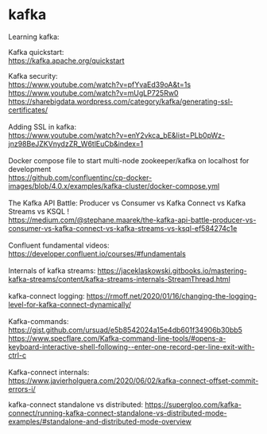 # kafka
Learning kafka:

Kafka quickstart: </br>
            https://kafka.apache.org/quickstart</br>

Kafka security: </br> https://www.youtube.com/watch?v=pfYvaEd39oA&t=1s </br>
                https://www.youtube.com/watch?v=mUgLP725Rw0 </br>
                https://sharebigdata.wordpress.com/category/kafka/generating-ssl-certificates/ </br>
</br>
Adding SSL in kafka: </br>https://www.youtube.com/watch?v=enY2vkca_bE&list=PLb0pWz-jnz98BeJZKVnydzZR_W6tlEuCb&index=1 </br>
</br>
Docker compose file to start multi-node zookeeper/kafka on localhost for development</br>
https://github.com/confluentinc/cp-docker-images/blob/4.0.x/examples/kafka-cluster/docker-compose.yml </br>
</br>
The Kafka API Battle: Producer vs Consumer vs Kafka Connect vs Kafka Streams vs KSQL ! </br>
https://medium.com/@stephane.maarek/the-kafka-api-battle-producer-vs-consumer-vs-kafka-connect-vs-kafka-streams-vs-ksql-ef584274c1e </br>
</br>
Confluent fundamental videos: https://developer.confluent.io/courses/#fundamentals </br>
</br>
Internals of kafka streams: https://jaceklaskowski.gitbooks.io/mastering-kafka-streams/content/kafka-streams-internals-StreamThread.html </br>
</br>
kafka-connect logging: https://rmoff.net/2020/01/16/changing-the-logging-level-for-kafka-connect-dynamically/</br>
</br>
Kafka-commands: https://gist.github.com/ursuad/e5b8542024a15e4db601f34906b30bb5 </br>
https://www.specflare.com/Kafka-command-line-tools/#opens-a-keyboard-interactive-shell-following--enter-one-record-per-line-exit-with-ctrl-c </br>
</br>
Kafka-connect internals: https://www.javierholguera.com/2020/06/02/kafka-connect-offset-commit-errors-i/ </br>

kafka-connect standalone vs distributed: https://supergloo.com/kafka-connect/running-kafka-connect-standalone-vs-distributed-mode-examples/#standalone-and-distributed-mode-overview </br>
</br>

